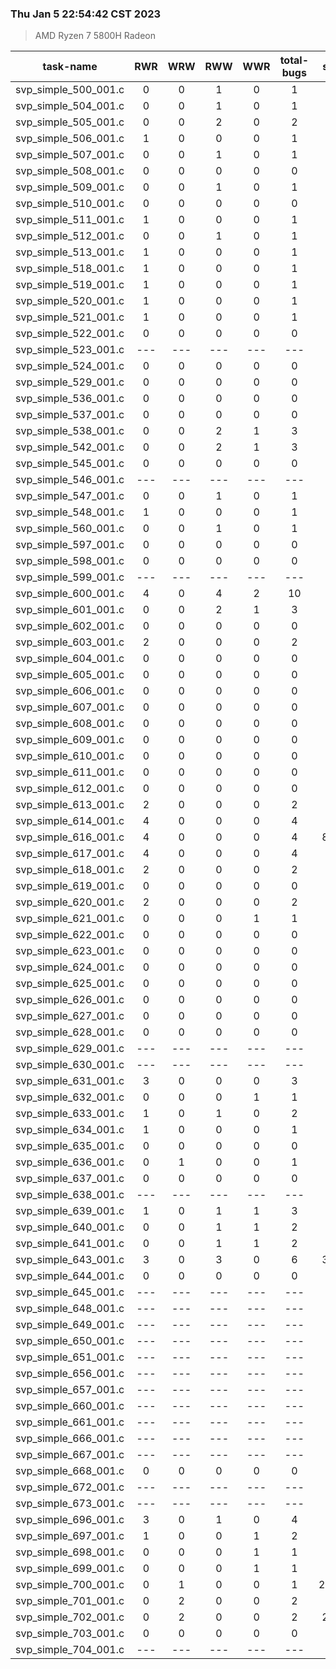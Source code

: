 ### Thu Jan  5 22:54:42 CST 2023
> AMD   Ryzen   7   5800H Radeon

| task-name | RWR | WRW | RWW | WWR | total-bugs| state | total time(ms) |
| :---: | :---: | :---: | :---: | :---: | :---: | :---: | :---: | 
| svp_simple_500_001.c | 0 | 0 | 1 | 0 | 1 | 25 | 42 |
| svp_simple_504_001.c | 0 | 0 | 1 | 0 | 1 | 25 | 44 |
| svp_simple_505_001.c | 0 | 0 | 2 | 0 | 2 | 51 | 68 |
| svp_simple_506_001.c | 1 | 0 | 0 | 0 | 1 | 96 | 92 |
| svp_simple_507_001.c | 0 | 0 | 1 | 0 | 1 | 25 | 51 |
| svp_simple_508_001.c | 0 | 0 | 0 | 0 | 0 | 15 | 28 |
| svp_simple_509_001.c | 0 | 0 | 1 | 0 | 1 | 97 | 110 |
| svp_simple_510_001.c | 0 | 0 | 0 | 0 | 0 | 98 | 57 |
| svp_simple_511_001.c | 1 | 0 | 0 | 0 | 1 | 73 | 58 |
| svp_simple_512_001.c | 0 | 0 | 1 | 0 | 1 | 156 | 123 |
| svp_simple_513_001.c | 1 | 0 | 0 | 0 | 1 | 188 | 121 |
| svp_simple_518_001.c | 1 | 0 | 0 | 0 | 1 | 56 | 68 |
| svp_simple_519_001.c | 1 | 0 | 0 | 0 | 1 | 50 | 77 |
| svp_simple_520_001.c | 1 | 0 | 0 | 0 | 1 | 62 | 58 |
| svp_simple_521_001.c | 1 | 0 | 0 | 0 | 1 | 345 | 209 |
| svp_simple_522_001.c | 0 | 0 | 0 | 0 | 0 | 80 | 47 |
| svp_simple_523_001.c | --- | --- | --- | --- | --- | --- | --- |
| svp_simple_524_001.c | 0 | 0 | 0 | 0 | 0 | 17 | 24 |
| svp_simple_529_001.c | 0 | 0 | 0 | 0 | 0 | 10 | 21 |
| svp_simple_536_001.c | 0 | 0 | 0 | 0 | 0 | 39 | 34 |
| svp_simple_537_001.c | 0 | 0 | 0 | 0 | 0 | 22 | 30 |
| svp_simple_538_001.c | 0 | 0 | 2 | 1 | 3 | 62 | 54 |
| svp_simple_542_001.c | 0 | 0 | 2 | 1 | 3 | 200 | 100 |
| svp_simple_545_001.c | 0 | 0 | 0 | 0 | 0 | 39 | 34 |
| svp_simple_546_001.c | --- | --- | --- | --- | --- | --- | --- |
| svp_simple_547_001.c | 0 | 0 | 1 | 0 | 1 | 25 | 38 |
| svp_simple_548_001.c | 1 | 0 | 0 | 0 | 1 | 38 | 45 |
| svp_simple_560_001.c | 0 | 0 | 1 | 0 | 1 | 523 | 212 |
| svp_simple_597_001.c | 0 | 0 | 0 | 0 | 0 | 9 | 15 |
| svp_simple_598_001.c | 0 | 0 | 0 | 0 | 0 | 9 | 15 |
| svp_simple_599_001.c | --- | --- | --- | --- | --- | --- | --- |
| svp_simple_600_001.c | 4 | 0 | 4 | 2 | 10 | 379 | 166 |
| svp_simple_601_001.c | 0 | 0 | 2 | 1 | 3 | 47 | 56 |
| svp_simple_602_001.c | 0 | 0 | 0 | 0 | 0 | 105 | 77 |
| svp_simple_603_001.c | 2 | 0 | 0 | 0 | 2 | 283 | 117 |
| svp_simple_604_001.c | 0 | 0 | 0 | 0 | 0 | 23 | 24 |
| svp_simple_605_001.c | 0 | 0 | 0 | 0 | 0 | 41 | 29 |
| svp_simple_606_001.c | 0 | 0 | 0 | 0 | 0 | 41 | 29 |
| svp_simple_607_001.c | 0 | 0 | 0 | 0 | 0 | 41 | 28 |
| svp_simple_608_001.c | 0 | 0 | 0 | 0 | 0 | 160 | 58 |
| svp_simple_609_001.c | 0 | 0 | 0 | 0 | 0 | 182 | 62 |
| svp_simple_610_001.c | 0 | 0 | 0 | 0 | 0 | 58 | 31 |
| svp_simple_611_001.c | 0 | 0 | 0 | 0 | 0 | 58 | 33 |
| svp_simple_612_001.c | 0 | 0 | 0 | 0 | 0 | 182 | 59 |
| svp_simple_613_001.c | 2 | 0 | 0 | 0 | 2 | 367 | 125 |
| svp_simple_614_001.c | 4 | 0 | 0 | 0 | 4 | 470 | 217 |
| svp_simple_616_001.c | 4 | 0 | 0 | 0 | 4 | 8801 | 1272 |
| svp_simple_617_001.c | 4 | 0 | 0 | 0 | 4 | 255 | 148 |
| svp_simple_618_001.c | 2 | 0 | 0 | 0 | 2 | 128 | 82 |
| svp_simple_619_001.c | 0 | 0 | 0 | 0 | 0 | 70 | 47 |
| svp_simple_620_001.c | 2 | 0 | 0 | 0 | 2 | 128 | 76 |
| svp_simple_621_001.c | 0 | 0 | 0 | 1 | 1 | 71 | 58 |
| svp_simple_622_001.c | 0 | 0 | 0 | 0 | 0 | 59 | 33 |
| svp_simple_623_001.c | 0 | 0 | 0 | 0 | 0 | 58 | 34 |
| svp_simple_624_001.c | 0 | 0 | 0 | 0 | 0 | 58 | 31 |
| svp_simple_625_001.c | 0 | 0 | 0 | 0 | 0 | 58 | 31 |
| svp_simple_626_001.c | 0 | 0 | 0 | 0 | 0 | 58 | 31 |
| svp_simple_627_001.c | 0 | 0 | 0 | 0 | 0 | 58 | 31 |
| svp_simple_628_001.c | 0 | 0 | 0 | 0 | 0 | 160 | 54 |
| svp_simple_629_001.c | --- | --- | --- | --- | --- | --- | --- |
| svp_simple_630_001.c | --- | --- | --- | --- | --- | --- | --- |
| svp_simple_631_001.c | 3 | 0 | 0 | 0 | 3 | 139 | 80 |
| svp_simple_632_001.c | 0 | 0 | 0 | 1 | 1 | 71 | 61 |
| svp_simple_633_001.c | 1 | 0 | 1 | 0 | 2 | 96 | 65 |
| svp_simple_634_001.c | 1 | 0 | 0 | 0 | 1 | 83 | 58 |
| svp_simple_635_001.c | 0 | 0 | 0 | 0 | 0 | 22 | 43 |
| svp_simple_636_001.c | 0 | 1 | 0 | 0 | 1 | 77 | 64 |
| svp_simple_637_001.c | 0 | 0 | 0 | 0 | 0 | 79 | 40 |
| svp_simple_638_001.c | --- | --- | --- | --- | --- | --- | --- |
| svp_simple_639_001.c | 1 | 0 | 1 | 1 | 3 | 253 | 101 |
| svp_simple_640_001.c | 0 | 0 | 1 | 1 | 2 | 244 | 97 |
| svp_simple_641_001.c | 0 | 0 | 1 | 1 | 2 | 204 | 93 |
| svp_simple_643_001.c | 3 | 0 | 3 | 0 | 6 | 3154 | 620 |
| svp_simple_644_001.c | 0 | 0 | 0 | 0 | 0 | 15 | 18 |
| svp_simple_645_001.c | --- | --- | --- | --- | --- | --- | --- |
| svp_simple_648_001.c | --- | --- | --- | --- | --- | --- | --- |
| svp_simple_649_001.c | --- | --- | --- | --- | --- | --- | --- |
| svp_simple_650_001.c | --- | --- | --- | --- | --- | --- | --- |
| svp_simple_651_001.c | --- | --- | --- | --- | --- | --- | --- |
| svp_simple_656_001.c | --- | --- | --- | --- | --- | --- | --- |
| svp_simple_657_001.c | --- | --- | --- | --- | --- | --- | --- |
| svp_simple_660_001.c | --- | --- | --- | --- | --- | --- | --- |
| svp_simple_661_001.c | --- | --- | --- | --- | --- | --- | --- |
| svp_simple_666_001.c | --- | --- | --- | --- | --- | --- | --- |
| svp_simple_667_001.c | --- | --- | --- | --- | --- | --- | --- |
| svp_simple_668_001.c | 0 | 0 | 0 | 0 | 0 | 45 | 26 |
| svp_simple_672_001.c | --- | --- | --- | --- | --- | --- | --- |
| svp_simple_673_001.c | --- | --- | --- | --- | --- | --- | --- |
| svp_simple_696_001.c | 3 | 0 | 1 | 0 | 4 | 315 | 208 |
| svp_simple_697_001.c | 1 | 0 | 0 | 1 | 2 | 199 | 93 |
| svp_simple_698_001.c | 0 | 0 | 0 | 1 | 1 | 391 | 126 |
| svp_simple_699_001.c | 0 | 0 | 0 | 1 | 1 | 407 | 131 |
| svp_simple_700_001.c | 0 | 1 | 0 | 0 | 1 | 25091 | 2569 |
| svp_simple_701_001.c | 0 | 2 | 0 | 0 | 2 | 613 | 359 |
| svp_simple_702_001.c | 0 | 2 | 0 | 0 | 2 | 2943 | 696 |
| svp_simple_703_001.c | 0 | 0 | 0 | 0 | 0 | 55 | 39 |
| svp_simple_704_001.c | --- | --- | --- | --- | --- | --- | --- |
